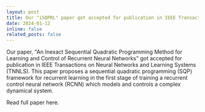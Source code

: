 ```yaml
---
layout: post
title: Our "iSQPRL" paper got accepted for publication in IEEE Transactions on Neural Networks and Learning Systems (TNNLS)
date: 2024-01-12
inline: false
related_posts: false
---
```


Our paper, "An Inexact Sequential Quadratic Programming Method for Learning and Control of Recurrent Neural Networks" got accepted for publication in IEEE Transactions on Neural Networks and Learning Systems (TNNLS). This paper proposes a sequential quadratic programming (SQP) framework for recurrent learning in the first stage of training a recurrent control neural network (RCNN) which models and controls a complex dynamical system.

Read full paper <a style="text-decoration:none" href="https://ieeexplore.ieee.org/document/10418043" target="_blank">here</a>.
